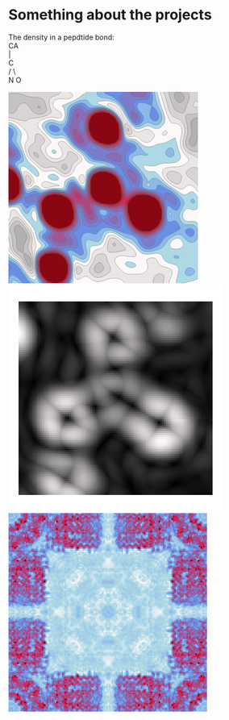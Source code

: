 # Something about the projects

The density in a pepdtide bond:  
    CA  
    |  
    C  
   /  \\  
  N     O  
    
![image info](./assets/density.png)  
![image info](./assets/radient.png)  
![image info](./assets/cross.png)  

